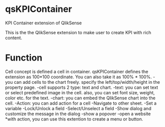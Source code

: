 # qsKPIContainer
KPI Container extension of QlikSense

This is the the QlikSense extension to make user to create KPI with rich content.

# Function
   Cell concept is defined a cell in container. qsKPIContainer defines the extension as 100*100 coordinate. You can also take it as 100% * 100%.
   -you can add cells to the chart freely. specify the left/top/width/height in the property page. 
   -cell supports 2 type: text and chart.
      -text: you can set text or select predefined image in the cell. also, you can set font size, weight, color etc. for the text.
      -chart: you can embed the QlikSense chart into the cell.
   -Action: you can add action for a cell
      -Navigate to other sheet. 
      -Set a variable
      -Lock/Unlock a field
      -Select/Unselect a field
      -Show dialog and customize the message in the dialog
      -show a popover
      -open a website
    *with action, you can use this extention to create a menu or button.
   


